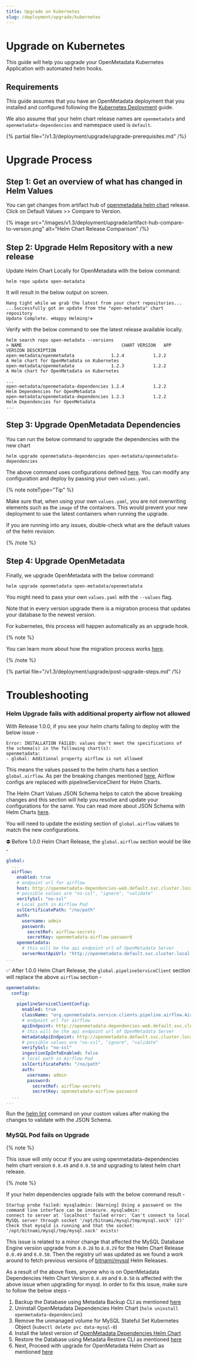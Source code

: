 ```yaml
---
title: Upgrade on Kubernetes
slug: /deployment/upgrade/kubernetes
---
```


# Upgrade on Kubernetes

This guide will help you upgrade your OpenMetadata Kubernetes Application with automated helm hooks.

## Requirements

This guide assumes that you have an OpenMetadata deployment that you installed and configured following the 
[Kubernetes Deployment](/deployment/kubernetes) guide.

We also assume that your helm chart release names are `openmetadata` and `openmetadata-dependencies` and namespace used is `default`.

{% partial file="/v1.3/deployment/upgrade/upgrade-prerequisites.md" /%}

# Upgrade Process

## Step 1: Get an overview of what has changed in Helm Values

You can get changes from artifact hub of [openmetadata helm chart](https://artifacthub.io/packages/helm/open-metadata/openmetadata) release. Click on Default Values >> Compare to Version.

{% image src="/images/v1.3/deployment/upgrade/artifact-hub-compare-to-version.png" alt="Helm Chart Release Comparison" /%}

## Step 2: Upgrade Helm Repository with a new release

Update Helm Chart Locally for OpenMetadata with the below command:

```commandline
helm repo update open-metadata
```

It will result in the below output on screen.

```commandline
Hang tight while we grab the latest from your chart repositories...
...Successfully got an update from the "open-metadata" chart repository
Update Complete. ⎈Happy Helming!⎈
```

Verify with the below command to see the latest release available locally.

```commandline
helm search repo open-metadata --versions
> NAME                                   	CHART VERSION	APP VERSION	DESCRIPTION                                
open-metadata/openmetadata              1.2.4           1.2.2           A Helm chart for OpenMetadata on Kubernetes
open-metadata/openmetadata              1.2.3           1.2.2           A Helm chart for OpenMetadata on Kubernetes

...
open-metadata/openmetadata-dependencies 1.2.4           1.2.2           Helm Dependencies for OpenMetadata
open-metadata/openmetadata-dependencies 1.2.3           1.2.2           Helm Dependencies for OpenMetadata
...
```

## Step 3: Upgrade OpenMetadata Dependencies

You can run the below command to upgrade the dependencies with the new chart

```commandline
helm upgrade openmetadata-dependencies open-metadata/openmetadata-dependencies
```

The above command uses configurations defined [here](https://raw.githubusercontent.com/open-metadata/openmetadata-helm-charts/main/charts/deps/values.yaml).
You can modify any configuration and deploy by passing your own `values.yaml`.

{% note noteType="Tip" %}

Make sure that, when using your own `values.yaml`, you are not overwriting elements such as the `image` of the containers.
This would prevent your new deployment to use the latest containers when running the upgrade.

If you are running into any issues, double-check what are the default values of the helm revision.

{% /note %}

## Step 4: Upgrade OpenMetadata

Finally, we upgrade OpenMetadata with the below command:

```commandline
helm upgrade openmetadata open-metadata/openmetadata
```

You might need to pass your own `values.yaml` with the `--values` flag.

Note that in every version upgrade there is a migration process that updates your database to the newest version.

For kubernetes, this process will happen automatically as an upgrade hook.

{% note %}

You can learn more about how the migration process works [here](/deployment/upgrade/how-does-it-work).

{% /note %}

{% partial file="/v1.3/deployment/upgrade/post-upgrade-steps.md" /%}

# Troubleshooting

### Helm Upgrade fails with additional property airflow not allowed

With Release 1.0.0, if you see your helm charts failing to deploy with the below issue -

```
Error: INSTALLATION FAILED: values don't meet the specifications of the schema(s) in the following chart(s):
openmetadata:
- global: Additional property airflow is not allowed
```

This means the values passed to the helm charts has a section `global.airflow`. As per the breaking changes mentioned [here](/deployment/upgrade/versions/013-to-100#airflow-configuration-&-pipeline-service-client), Airflow configs are replaced with pipelineServiceClient for Helm Charts.

The Helm Chart Values JSON Schema helps to catch the above breaking changes and this section will help you resolve and update your configurations for the same. You can read more about JSON Schema with Helm Charts [here](https://helm.sh/docs/topics/charts/#schema-files).

You will need to update the existing section of `global.airflow` values to match the new configurations.

⛔ Before 1.0.0 Helm Chart Release, the `global.airflow` section would be like -

```yaml
global:
  ...
  airflow:
    enabled: true
    # endpoint url for airflow
    host: http://openmetadata-dependencies-web.default.svc.cluster.local:8080
    # possible values are "no-ssl", "ignore", "validate"
    verifySsl: "no-ssl"
    # Local path in Airflow Pod
    sslCertificatePath: "/no/path"
    auth:
      username: admin
      password:
        secretRef: airflow-secrets
        secretKey: openmetadata-airflow-password
    openmetadata:
      # this will be the api endpoint url of OpenMetadata Server
      serverHostApiUrl: "http://openmetadata.default.svc.cluster.local:8585/api"
...
```

✅ After 1.0.0 Helm Chart Release, the `global.pipelineServiceClient` section will replace the above `airflow` section -

```yaml
openmetadata:
  config:
    ...
    pipelineServiceClientConfig:
      enabled: true
      className: "org.openmetadata.service.clients.pipeline.airflow.AirflowRESTClient"
      # endpoint url for airflow
      apiEndpoint: http://openmetadata-dependencies-web.default.svc.cluster.local:8080
      # this will be the api endpoint url of OpenMetadata Server
      metadataApiEndpoint: http://openmetadata.default.svc.cluster.local:8585/api
      # possible values are "no-ssl", "ignore", "validate"
      verifySsl: "no-ssl"
      ingestionIpInfoEnabled: false
      # local path in Airflow Pod
      sslCertificatePath: "/no/path"
      auth:
        username: admin
        password:
          secretRef: airflow-secrets
          secretKey: openmetadata-airflow-password
  ...
...
```

Run the [helm lint](https://helm.sh/docs/helm/helm_lint/) command on your custom values after making the changes to validate with the JSON Schema.

### MySQL Pod fails on Upgrade

{% note %}

This issue will only occur if you are using openmetadata-dependencies helm chart version `0.0.49` and `0.0.50` and upgrading to latest helm chart release.

{% /note %}

If your helm dependencies upgrade fails with the below command result -

```
Startup probe failed: mysqladmin: [Warning] Using a password on the command line interface can be insecure. mysqladmin: 
connect to server at 'localhost' failed error: 'Can't connect to local MySQL server through socket '/opt/bitnami/mysql/tmp/mysql.sock' (2)' 
Check that mysqld is running and that the socket: '/opt/bitnami/mysql/tmp/mysql.sock' exists!
```

This issue is related to a minor change that affected the MySQL Database Engine version upgrade from `8.0.28` to `8.0.29` for the Helm Chart Release `0.0.49` and `0.0.50`. Then the registry url was updated as we found a work around to fetch previous versions of [bitnami/mysql](https://github.com/bitnami/charts/issues/10833) Helm Releases.

As a result of the above fixes, anyone who is on OpenMetadata Dependencies Helm Chart Version `0.0.49` and `0.0.50` is affected with the above issue when upgrading for mysql. In order to fix this issue, make sure to follow the below steps -

1. Backup the Database using Metadata Backup CLI as mentioned [here](#backup-your-data)
2. Uninstall OpenMetadata Dependencies Helm Chart (`helm uninstall openmetadata-dependencies`)
3. Remove the unmanaged volume for MySQL Stateful Set Kubernetes Object (`kubectl delete pvc data-mysql-0`)
4. Install the latest version of [OpenMetadata Dependencies Helm Chart](/deployment/kubernetes)
5. Restore the Database using Metadata Restore CLI as mentioned [here](/deployment/backup-restore-metadata)
6. Next, Proceed with upgrade for OpenMetadata Helm Chart as mentioned [here](#upgrade-openmetdata)
